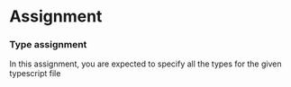 # Assignment
### Type assignment

In this assignment, you are expected to specify all the types for the given typescript file
